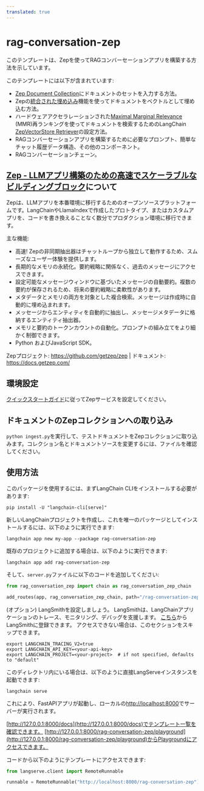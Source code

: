 ```yaml
---
translated: true
---
```


# rag-conversation-zep

このテンプレートは、Zepを使ってRAGコンバーセーションアプリを構築する方法を示しています。

このテンプレートには以下が含まれています:
- [Zep Document Collection](https://docs.getzep.com/sdk/documents/)にドキュメントのセットを入力する方法。
- Zepの[統合された埋め込み](https://docs.getzep.com/deployment/embeddings/)機能を使ってドキュメントをベクトルとして埋め込む方法。
- ハードウェアアクセラレーションされた[Maximal Marginal Relevance](https://docs.getzep.com/sdk/search_query/) (MMR)再ランキングを使ってドキュメントを検索するためのLangChain [ZepVectorStore Retriever](https://docs.getzep.com/sdk/documents/)の設定方法。
- RAGコンバーセーションアプリを構築するために必要なプロンプト、簡単なチャット履歴データ構造、その他のコンポーネント。
- RAGコンバーセーションチェーン。

## [Zep - LLMアプリ構築のための高速でスケーラブルなビルディングブロック](https://www.getzep.com/)について

Zepは、LLMアプリを本番環境に移行するためのオープンソースプラットフォームです。LangChainやLlamaIndexで作成したプロトタイプ、またはカスタムアプリを、コードを書き換えることなく数分でプロダクション環境に移行できます。

主な機能:

- 高速! Zepの非同期抽出器はチャットループから独立して動作するため、スムーズなユーザー体験を提供します。
- 長期的なメモリの永続化。要約戦略に関係なく、過去のメッセージにアクセスできます。
- 設定可能なメッセージウィンドウに基づいたメッセージの自動要約。複数の要約が保存されるため、将来の要約戦略に柔軟性があります。
- メタデータとメモリの両方を対象とした複合検索。メッセージは作成時に自動的に埋め込まれます。
- メッセージからエンティティを自動的に抽出し、メッセージメタデータに格納するエンティティ抽出器。
- メモリと要約のトークンカウントの自動化。プロンプトの組み立てをより細かく制御できます。
- Python およびJavaScript SDK。

Zepプロジェクト: https://github.com/getzep/zep | ドキュメント: https://docs.getzep.com/

## 環境設定

[クイックスタートガイド](https://docs.getzep.com/deployment/quickstart/)に従ってZepサービスを設定してください。

## ドキュメントのZepコレクションへの取り込み

`python ingest.py`を実行して、テストドキュメントをZepコレクションに取り込みます。コレクション名とドキュメントソースを変更するには、ファイルを確認してください。

## 使用方法

このパッケージを使用するには、まずLangChain CLIをインストールする必要があります:

```shell
pip install -U "langchain-cli[serve]"
```

新しいLangChainプロジェクトを作成し、これを唯一のパッケージとしてインストールするには、以下のように実行できます:

```shell
langchain app new my-app --package rag-conversation-zep
```

既存のプロジェクトに追加する場合は、以下のように実行できます:

```shell
langchain app add rag-conversation-zep
```

そして、`server.py`ファイルに以下のコードを追加してください:

```python
from rag_conversation_zep import chain as rag_conversation_zep_chain

add_routes(app, rag_conversation_zep_chain, path="/rag-conversation-zep")
```

(オプション) LangSmithを設定しましょう。
LangSmithは、LangChainアプリケーションのトレース、モニタリング、デバッグを支援します。
[こちら](https://smith.langchain.com/)からLangSmithに登録できます。
アクセスできない場合は、このセクションをスキップできます。

```shell
export LANGCHAIN_TRACING_V2=true
export LANGCHAIN_API_KEY=<your-api-key>
export LANGCHAIN_PROJECT=<your-project>  # if not specified, defaults to "default"
```

このディレクトリ内にいる場合は、以下のように直接LangServeインスタンスを起動できます:

```shell
langchain serve
```

これにより、FastAPIアプリが起動し、ローカルの[http://localhost:8000](http://localhost:8000)でサーバーが実行されます。

[http://127.0.0.1:8000/docs](http://127.0.0.1:8000/docs)でテンプレート一覧を確認できます。
[http://127.0.0.1:8000/rag-conversation-zep/playground](http://127.0.0.1:8000/rag-conversation-zep/playground)からPlaygroundにアクセスできます。

コードから以下のようにテンプレートにアクセスできます:

```python
from langserve.client import RemoteRunnable

runnable = RemoteRunnable("http://localhost:8000/rag-conversation-zep")
```

